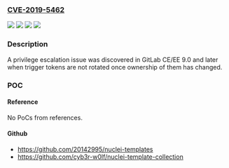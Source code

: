 ### [CVE-2019-5462](https://cve.mitre.org/cgi-bin/cvename.cgi?name=CVE-2019-5462)
![](https://img.shields.io/static/v1?label=Product&message=GitLab%20Community%20Edition%20and%20GitLab%20Enterprise%20Edition&color=blue)
![](https://img.shields.io/static/v1?label=Version&message=Affects%20GitLab%20CE%2FEE%209.0%20and%20later%20&color=brightgreen)
![](https://img.shields.io/static/v1?label=Version&message=Fixed%20in%2012.1.2%20in%2012.0.4%20and%20in%2011.11.6%20&color=brightgreen)
![](https://img.shields.io/static/v1?label=Vulnerability&message=Privilege%20Escalation%20(CAPEC-233)&color=brightgreen)

### Description

A privilege escalation issue was discovered in GitLab CE/EE 9.0 and later when trigger tokens are not rotated once ownership of them has changed.

### POC

#### Reference
No PoCs from references.

#### Github
- https://github.com/20142995/nuclei-templates
- https://github.com/cyb3r-w0lf/nuclei-template-collection

